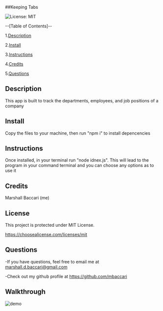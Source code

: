 ##Keeping Tabs  

![License: MIT](https://img.shields.io/badge/License-MIT-yellow.svg)

--[Table of Contents]--

1.[Description](#description)

2.[Install](#install)

3.[Instructions](#instructions)

4.[Credits](#credits)

5.[Questions](#email)

## Description

This app is built to track the departments, employees, and job positions of a company


## Install

Copy the files to your machine, then run "npm i" to install depencencies


## Instructions

Once installed, in your terminal run "node idnex.js". This will lead to the program in your command terminal and you can choose any options as to use it


## Credits

Marshall Baccari (me)


## License

This project is protected under MIT License.

https://choosealicense.com/licenses/mit


## Questions

-If you have questions, feel free to email me at marshall.d.baccari@gmail.com

-Check out my github profile at https://github.com/mbaccari


## Walkthrough

![demo](demo2.gif)
